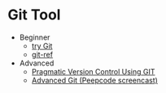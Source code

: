 Git Tool
========

* Beginner
    - [try Git](http://try.github.com/)
    - [git-ref](http://gitref.org/)
* Advanced
    - [Pragmatic Version Control Using GIT](http://pragprog.com/book/tsgit/pragmatic-version-control-using-git)
    - [Advanced Git (Peepcode screencast)](http://pluralsight.com/training/courses/TableOfContents/advanced-git)
